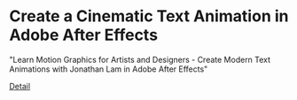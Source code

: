 # Create a Cinematic Text Animation in Adobe After Effects

"Learn Motion Graphics for Artists and Designers - Create Modern Text Animations with Jonathan Lam in Adobe After Effects" 

[Detail](https://eduitfree.com/courses/create-a-cinematic-text-animation-in-adobe-after-effects)